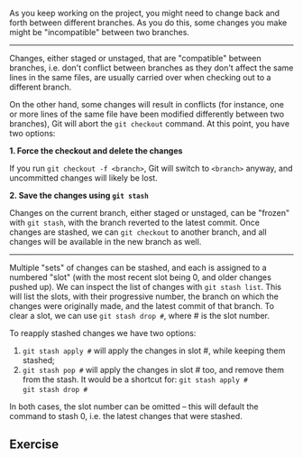 As you keep working on the project, you might need to change back and forth between different branches. As you do this, some changes you make might be "incompatible" between two branches. 

---

Changes, either staged or unstaged, that are "compatible" between branches, i.e. don't conflict between branches as they don't affect the same lines in the same files, are usually carried over when checking out to a different branch.  

On the other hand, some changes will result in conflicts (for instance, one or more lines of the same file have been modified differently between two branches), Git will abort the `git checkout` command. At this point, you have two options:  

**1. Force the checkout and delete the changes**

If you run `git checkout -f <branch>`, Git will switch to `<branch>` anyway, and uncommitted changes will likely be lost.

**2. Save the changes using `git stash`**

Changes on the current branch, either staged or unstaged, can be "frozen" with `git stash`, with the branch reverted to the latest commit. Once changes are stashed, we can `git checkout` to another branch, and all changes will be available in the new branch as well.

---

Multiple "sets" of changes can be stashed, and each is assigned to a numbered "slot" (with the most recent slot being 0, and older changes pushed up). We can inspect the list of changes with `git stash list`. This will list the slots, with their progressive number, the branch on which the changes were originally made, and the latest commit of that branch. To clear a slot, we can use `git stash drop #`, where # is the slot number.

To reapply stashed changes we have two options:
1. `git stash apply #` will apply the changes in slot #, while keeping them stashed;  
2. `git stash pop #` will apply the changes in slot # too, and remove them from the stash. It would be a shortcut for:
`git stash apply #`  
`git stash drop #`  

In both cases, the slot number can be omitted – this will default the command to stash 0, i.e. the latest changes that were stashed.

## Exercise